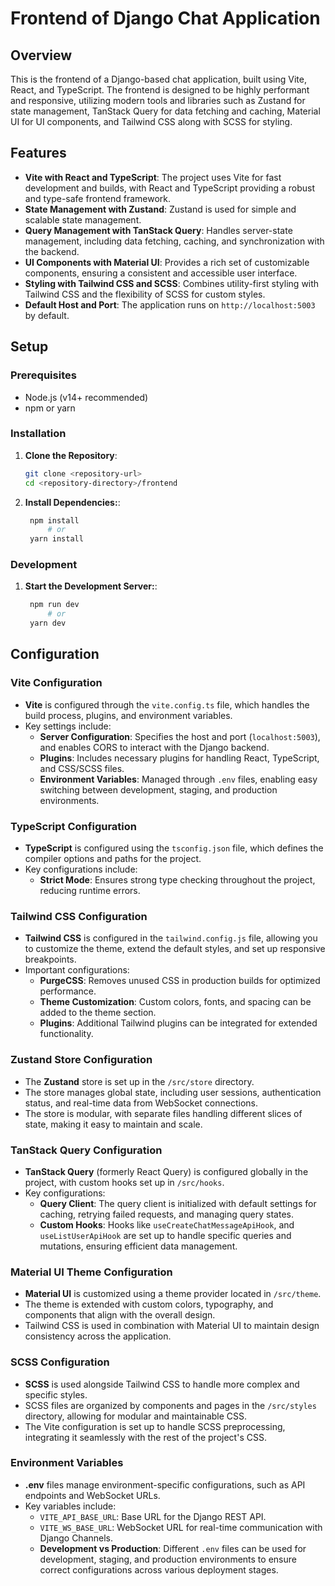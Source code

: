 # Frontend of Django Chat Application

## Overview

This is the frontend of a Django-based chat application, built using Vite, React, and TypeScript. The frontend is designed to be highly performant and responsive, utilizing modern tools and libraries such as Zustand for state management, TanStack Query for data fetching and caching, Material UI for UI components, and Tailwind CSS along with SCSS for styling.

## Features

- **Vite with React and TypeScript**: The project uses Vite for fast development and builds, with React and TypeScript providing a robust and type-safe frontend framework.
- **State Management with Zustand**: Zustand is used for simple and scalable state management.
- **Query Management with TanStack Query**: Handles server-state management, including data fetching, caching, and synchronization with the backend.
- **UI Components with Material UI**: Provides a rich set of customizable components, ensuring a consistent and accessible user interface.
- **Styling with Tailwind CSS and SCSS**: Combines utility-first styling with Tailwind CSS and the flexibility of SCSS for custom styles.
- **Default Host and Port**: The application runs on `http://localhost:5003` by default.

## Setup

### Prerequisites

- Node.js (v14+ recommended)
- npm or yarn

### Installation

1. **Clone the Repository**:

   ```bash
   git clone <repository-url>
   cd <repository-directory>/frontend

   ```

1. **Install Dependencies:**:
   ```bash
    npm install
        # or
    yarn install
   ```

### Development

1. **Start the Development Server:**:

   ```bash
    npm run dev
        # or
    yarn dev
   ```

## Configuration

### Vite Configuration

- **Vite** is configured through the `vite.config.ts` file, which handles the build process, plugins, and environment variables.
- Key settings include:
  - **Server Configuration**: Specifies the host and port (`localhost:5003`), and enables CORS to interact with the Django backend.
  - **Plugins**: Includes necessary plugins for handling React, TypeScript, and CSS/SCSS files.
  - **Environment Variables**: Managed through `.env` files, enabling easy switching between development, staging, and production environments.

### TypeScript Configuration

- **TypeScript** is configured using the `tsconfig.json` file, which defines the compiler options and paths for the project.
- Key configurations include:
  - **Strict Mode**: Ensures strong type checking throughout the project, reducing runtime errors.

### Tailwind CSS Configuration

- **Tailwind CSS** is configured in the `tailwind.config.js` file, allowing you to customize the theme, extend the default styles, and set up responsive breakpoints.
- Important configurations:
  - **PurgeCSS**: Removes unused CSS in production builds for optimized performance.
  - **Theme Customization**: Custom colors, fonts, and spacing can be added to the theme section.
  - **Plugins**: Additional Tailwind plugins can be integrated for extended functionality.

### Zustand Store Configuration

- The **Zustand** store is set up in the `/src/store` directory.
- The store manages global state, including user sessions, authentication status, and real-time data from WebSocket connections.
- The store is modular, with separate files handling different slices of state, making it easy to maintain and scale.

### TanStack Query Configuration

- **TanStack Query** (formerly React Query) is configured globally in the project, with custom hooks set up in `/src/hooks`.
- Key configurations:
  - **Query Client**: The query client is initialized with default settings for caching, retrying failed requests, and managing query states.
  - **Custom Hooks**: Hooks like `useCreateChatMessageApiHook`, and `useListUserApiHook` are set up to handle specific queries and mutations, ensuring efficient data management.

### Material UI Theme Configuration

- **Material UI** is customized using a theme provider located in `/src/theme`.
- The theme is extended with custom colors, typography, and components that align with the overall design.
- Tailwind CSS is used in combination with Material UI to maintain design consistency across the application.

### SCSS Configuration

- **SCSS** is used alongside Tailwind CSS to handle more complex and specific styles.
- SCSS files are organized by components and pages in the `/src/styles` directory, allowing for modular and maintainable CSS.
- The Vite configuration is set up to handle SCSS preprocessing, integrating it seamlessly with the rest of the project's CSS.

### Environment Variables

- **.env** files manage environment-specific configurations, such as API endpoints and WebSocket URLs.
- Key variables include:
  - `VITE_API_BASE_URL`: Base URL for the Django REST API.
  - `VITE_WS_BASE_URL`: WebSocket URL for real-time communication with Django Channels.
  - **Development vs Production**: Different `.env` files can be used for development, staging, and production environments to ensure correct configurations across various deployment stages.
